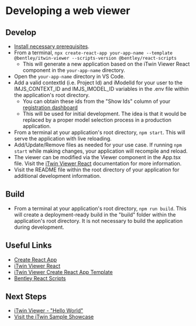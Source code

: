 # Developing a web viewer

## Develop

- [Install necessary prerequisites]($docs/getting-started/development-prerequisites).
- From a terminal, `npx create-react-app your-app-name --template @bentley/itwin-viewer --scripts-version @bentley/react-scripts`
  - This will generate a new application based on the iTwin Viewer React component in the `your-app-name` directory.
- Open the `your-app-name` directory in VS Code.
- Add a valid contextId (i.e. Project Id) and iModelId for your user to the IMJS_CONTEXT_ID and IMJS_IMODEL_ID variables in the .env file within the application's root directory.
  - You can obtain these ids from the "Show Ids" column of your [registration dashboard]($docs/getting-started/registration-dashboard?tab=1)
  - This will be used for initial development. The idea is that it would be replaced by a proper model selection process in a production application.
- From a terminal at your application's root directory, `npm start`. This will serve the application with live reloading.
- Add/Update/Remove files as needed for your use case. If running `npm start` while making changes, your application will recompile and reload.
- The viewer can be modified via the Viewer component in the App.tsx file. Visit the [iTwin Viewer React](https://www.npmjs.com/package/@bentley/itwin-viewer-react) documentation for more information.
- Visit the README file within the root directory of your application for additional development information.

## Build

- From a terminal at your application's root directory, `npm run build`. This will create a deployment-ready build in the "build" folder within the application's root directory. It is not necessary to build the application during development.

## Useful Links

- [Create React App](https://create-react-app.dev/)
- [iTwin Viewer React](https://www.npmjs.com/package/@bentley/itwin-viewer-react)
- [iTwin Viewer Create React App Template](https://www.npmjs.com/package/@bentley/cra-template-itwin-viewer)
- [Bentley React Scripts](https://www.npmjs.com/package/@bentley/react-scripts)

## Next Steps

- [iTwin Viewer - "Hello World"]($docs/learning/tutorials/hello-world-viewer/)
- [Visit the iTwin Sample Showcase]($docs/sample-showcase/)
